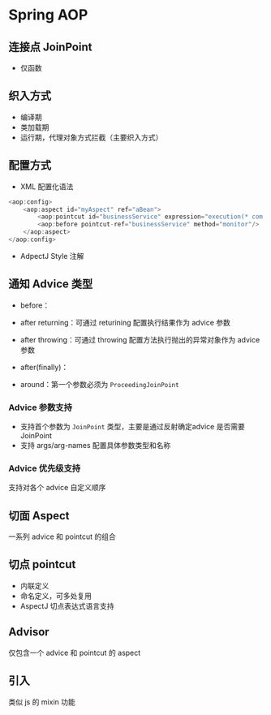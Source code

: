 # Spring AOP

##  连接点 JoinPoint

- 仅函数

## 织入方式

- 编译期
- 类加载期
- 运行期，代理对象方式拦截（主要织入方式）

## 配置方式

- XML 配置化语法

```java
<aop:config>
    <aop:aspect id="myAspect" ref="aBean">
        <aop:pointcut id="businessService" expression="execution(* com.xyz.myapp.*)"/>
        <aop:before pointcut-ref="businessService" method="monitor"/>
    </aop:aspect>
</aop:config>
```

- AdpectJ Style 注解

## 通知 Advice 类型

- before：

- after returning：可通过 returining 配置执行结果作为 advice 参数

- after throwing：可通过 throwing 配置方法执行抛出的异常对象作为 advice 参数

- after(finally)：

- around：第一个参数必须为 `ProceedingJoinPoint`

### Advice 参数支持

- 支持首个参数为 `JoinPoint` 类型，主要是通过反射确定advice 是否需要 JoinPoint
- 支持 args/arg-names 配置具体参数类型和名称

### Advice 优先级支持

支持对各个 advice 自定义顺序

## 切面 Aspect

一系列 advice 和 pointcut 的组合

## 切点 pointcut

- 内联定义
- 命名定义，可多处复用
- AspectJ 切点表达式语言支持

## Advisor

仅包含一个 advice 和 pointcut 的 aspect

## 引入

类似 js 的 mixin 功能

